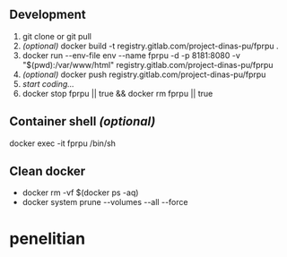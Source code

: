 ## Development

1. git clone or git pull
2. _(optional)_ docker build -t registry.gitlab.com/project-dinas-pu/fprpu .
3. docker run --env-file env --name fprpu -d -p 8181:8080 -v "$(pwd):/var/www/html" registry.gitlab.com/project-dinas-pu/fprpu
4. _(optional)_ docker push registry.gitlab.com/project-dinas-pu/fprpu
5. _start coding..._
6. docker stop fprpu || true && docker rm fprpu || true

## Container shell _(optional)_

docker exec -it fprpu /bin/sh

## Clean docker

- docker rm -vf $(docker ps -aq)
- docker system prune --volumes --all --force
# penelitian
